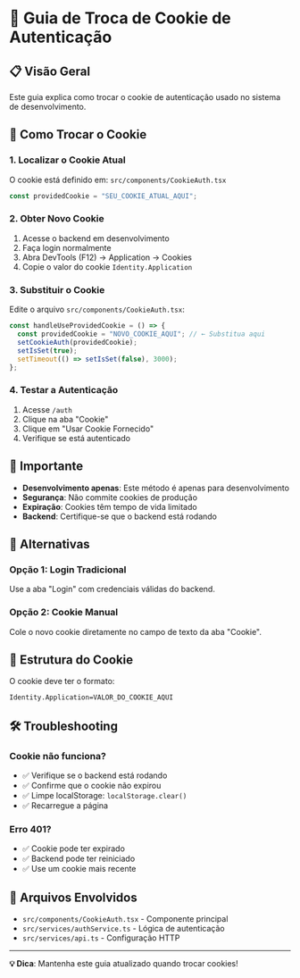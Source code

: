 # 🍪 Guia de Troca de Cookie de Autenticação

## 📋 Visão Geral
Este guia explica como trocar o cookie de autenticação usado no sistema de desenvolvimento.

## 🔧 Como Trocar o Cookie

### 1. **Localizar o Cookie Atual**
O cookie está definido em: `src/components/CookieAuth.tsx`

```typescript
const providedCookie = "SEU_COOKIE_ATUAL_AQUI";
```

### 2. **Obter Novo Cookie**
1. Acesse o backend em desenvolvimento
2. Faça login normalmente
3. Abra DevTools (F12) → Application → Cookies
4. Copie o valor do cookie `Identity.Application`

### 3. **Substituir o Cookie**
Edite o arquivo `src/components/CookieAuth.tsx`:

```typescript
const handleUseProvidedCookie = () => {
  const providedCookie = "NOVO_COOKIE_AQUI"; // ← Substitua aqui
  setCookieAuth(providedCookie);
  setIsSet(true);
  setTimeout(() => setIsSet(false), 3000);
};
```

### 4. **Testar a Autenticação**
1. Acesse `/auth`
2. Clique na aba "Cookie"
3. Clique em "Usar Cookie Fornecido"
4. Verifique se está autenticado

## 🚨 Importante

- **Desenvolvimento apenas**: Este método é apenas para desenvolvimento
- **Segurança**: Não commite cookies de produção
- **Expiração**: Cookies têm tempo de vida limitado
- **Backend**: Certifique-se que o backend está rodando

## 🔄 Alternativas

### Opção 1: Login Tradicional
Use a aba "Login" com credenciais válidas do backend.

### Opção 2: Cookie Manual
Cole o novo cookie diretamente no campo de texto da aba "Cookie".

## 📝 Estrutura do Cookie

O cookie deve ter o formato:
```
Identity.Application=VALOR_DO_COOKIE_AQUI
```

## 🛠️ Troubleshooting

### Cookie não funciona?
- ✅ Verifique se o backend está rodando
- ✅ Confirme que o cookie não expirou
- ✅ Limpe localStorage: `localStorage.clear()`
- ✅ Recarregue a página

### Erro 401?
- ✅ Cookie pode ter expirado
- ✅ Backend pode ter reiniciado
- ✅ Use um cookie mais recente

## 📁 Arquivos Envolvidos

- `src/components/CookieAuth.tsx` - Componente principal
- `src/services/authService.ts` - Lógica de autenticação
- `src/services/api.ts` - Configuração HTTP

---

**💡 Dica**: Mantenha este guia atualizado quando trocar cookies!
